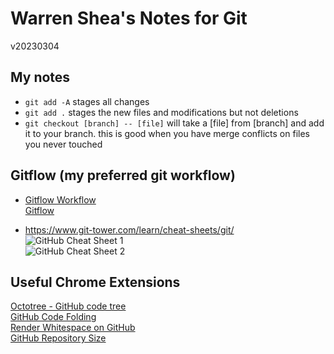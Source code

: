 # Warren Shea's Notes for Git
v20230304

## My notes
* `git add -A` stages all changes
* `git add .` stages the new files and modifications but not deletions
* `git checkout [branch] -- [file]` will take a [file] from [branch] and add it to your branch. this is good when you have merge conflicts on files you never touched

## Gitflow (my preferred git workflow)

* [Gitflow Workflow](https://www.atlassian.com/git/tutorials/comparing-workflows/gitflow-workflow) \
[Gitflow](https://wac-cdn.atlassian.com/dam/jcr:cc0b526e-adb7-4d45-874e-9bcea9898b4a/04%20Hotfix%20branches.svg?cdnVersion=1655)

* https://www.git-tower.com/learn/cheat-sheets/git/ \
![GitHub Cheat Sheet 1](https://www.git-tower.com/learn/cheat-sheets/git/git-cheat-sheet-large01.png) \
![GitHub Cheat Sheet 2](https://www.git-tower.com/learn/cheat-sheets/git/git-cheat-sheet-large02.png)

## Useful Chrome Extensions

[Octotree - GitHub code tree](https://chrome.google.com/webstore/detail/octotree-github-code-tree/bkhaagjahfmjljalopjnoealnfndnagc) \
[GitHub Code Folding](https://chrome.google.com/webstore/detail/github-code-folding/lefcpjbffalgdcdgidjdnmabfenecjdf) \
[Render Whitespace on GitHub](https://chrome.google.com/webstore/detail/render-whitespace-on-gith/ifdbipohclgnokjgpejhnbjdlgjkkhom?hl=en) \
[GitHub Repository Size](https://chrome.google.com/webstore/detail/github-repository-size/apnjnioapinblneaedefcnopcjepgkci?hl=en)